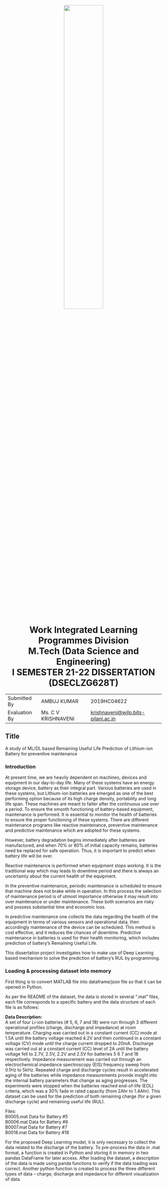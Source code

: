 <center> <img  src = "https://www.bits-pilani.ac.in/Uploads/Campus/BITS_university_logo.gif" style="width:50%" ></center>

<h1><center>Work Integrated Learning Programmes Division<br>
M.Tech (Data Science and Engineering)<br> I SEMESTER 21-22
 DISSERTATION (DSECLZG628T)<br>
</center></h1>

| |||
| ----------- | ----------- |---------------|
| Submitted By      | AMBUJ KUMAR       |2019HC04622|
| Evaluation By    | Ms. C V KRISHNAVENI         |krishnaveni@wilp.bits-pilani.ac.in|

## Title
A study of ML/DL based Remaining Useful Life Prediction of
Lithium-ion Battery for preventive maintenance

### Introduction
At present time, we are heavily dependent on machines, devices and equipment in our day-to-day life. Many of these systems have an energy storage device, battery as their integral part. Various batteries are used in these systems, but Lithium-ion batteries are emerged as one of the best performing option because of its high charge density, portability and long life span. These machines are meant to falter after the continuous use over a period. To ensure the smooth functioning of battery-based equipment, maintenance is performed. It is essential to monitor the health of batteries to ensure the proper functioning of these systems. There are different maintenance programs like reactive maintenance, preventive maintenance and predictive maintenance which are adopted for these systems. 

However, battery degradation begins immediately after batteries are manufactured, and when 70% or 80% of initial capacity remains, batteries need be replaced for safe operation. Thus, it is important to predict when battery life will be over. 

Reactive maintenance is performed when equipment stops working. It is the traditional way which may leads to downtime period and there is always an uncertainty about the current health of the equipment. 

In the preventive maintenance, periodic maintenance is scheduled to ensure that machine does not brake while in operation. In this process the selection of maintenance period is of utmost importance otherwise it may result into over maintenance or under maintenance. These both scenarios are risky and possess substantial time and economic loss. 

In predictive maintenance one collects the data regarding the health of the equipment in terms of various sensors and operational data, then accordingly maintenance of the device can be scheduled. This method is cost effective, and it reduces the chances of downtime. Predictive maintenance in batteries is used for their health monitoring, which includes prediction of battery’s Remaining Useful Life.

This dissertation project investigates how to make use of Deep Learning based mechanism to solve the prediction of battery’s RUL by programming.

### Loading & processing dataset into memory
First thing is to convert MATLAB file into dataframe/json file so that it can be opened in Python. 

As per the README of the dataset, the data is stored in several ".mat" files, each file corresponds to a specific battery and the data structure of each file is as follows:

<B>Data Description:</B><br>
A set of four Li-ion batteries (# 5, 6, 7 and 18) were run through 3 different operational profiles (charge, discharge and impedance) at room temperature. Charging was carried out in a constant current (CC) mode at 1.5A until the battery voltage reached 4.2V and then continued in a constant voltage (CV) mode until the charge current dropped to 20mA. Discharge was carried out at a constant current (CC) level of 2A until the battery voltage fell to 2.7V, 2.5V, 2.2V and 2.5V for batteries 5 6 7 and 18 respectively. Impedance measurement was carried out through an electrochemical impedance spectroscopy (EIS) frequency sweep from 0.1Hz to 5kHz. Repeated charge and discharge cycles result in accelerated aging of the batteries while impedance measurements provide insight into the internal battery parameters that change as aging progresses. The experiments were stopped when the batteries reached end-of-life (EOL) criteria, which was a 30% fade in rated capacity (from 2Ahr to 1.4Ahr). This dataset can be used for the prediction of both remaining charge (for a given discharge cycle) and remaining useful life (RUL).

Files:<br>
B0005.mat	Data for Battery #5<br>
B0006.mat	Data for Battery #6<br>
B0007.mat	Data for Battery #7<br>
B0018.mat	Data for Battery #18<br>

For the proposed Deep Learning model, it is only necessary to collect the data related to the discharge of the battery. To pre-process the data in .mat format, a function is created in Python and storing it in memory in two pandas DataFrame for later access. After loading the dataset, a description of the data is made using panda functions to verify if the data loading was correct.
Another python function is created to process the three different types of data – charge, discharge and impedance for different visualization of data.
